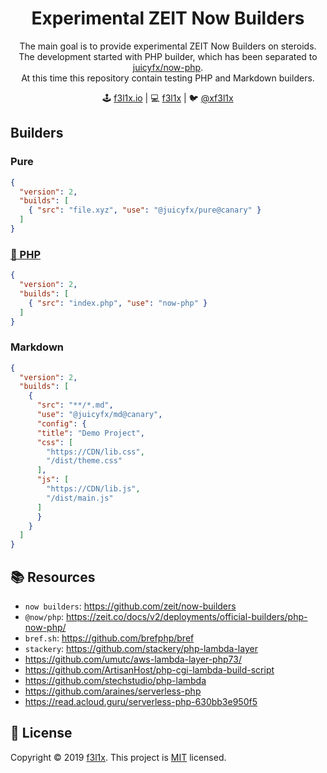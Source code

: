 <h1 align=center>Experimental ZEIT Now Builders</h1>

<p align=center>
The main goal is to provide experimental ZEIT Now Builders on steroids. <br/>
The development started with PHP builder, which has been separated to <a href="https://github.com/juicyfx/now-php">juicyfx/now-php</a>. <br>
At this time this repository contain testing PHP and Markdown builders.
</p>

<p align=center>
🕹 <a href="https://f3l1x.io">f3l1x.io</a> | 💻 <a href="https://github.com/f3l1x">f3l1x</a> | 🐦 <a href="https://twitter.com/xf3l1x">@xf3l1x</a>
</p>

## Builders

### Pure

```json
{
  "version": 2,
  "builds": [
    { "src": "file.xyz", "use": "@juicyfx/pure@canary" }
  ]
}
```

### [🐘 PHP](https://github.com/juicyfx/now-php)

```json
{
  "version": 2,
  "builds": [
    { "src": "index.php", "use": "now-php" }
  ]
}
```

### Markdown

```json
{
  "version": 2,
  "builds": [
    {
      "src": "**/*.md",
      "use": "@juicyfx/md@canary",
      "config": {
      "title": "Demo Project",
      "css": [
        "https://CDN/lib.css",
        "/dist/theme.css"
      ],
      "js": [
        "https://CDN/lib.js",
        "/dist/main.js"
      ]
      }
    }
  ]
}
```

## 📚 Resources

- `now builders`: https://github.com/zeit/now-builders
- `@now/php`: https://zeit.co/docs/v2/deployments/official-builders/php-now-php/
- `bref.sh`: https://github.com/brefphp/bref
- `stackery`: https://github.com/stackery/php-lambda-layer
- https://github.com/umutc/aws-lambda-layer-php73/
- https://github.com/ArtisanHost/php-cgi-lambda-build-script
- https://github.com/stechstudio/php-lambda
- https://github.com/araines/serverless-php
- https://read.acloud.guru/serverless-php-630bb3e950f5

## 📝 License

Copyright © 2019 [f3l1x](https://github.com/f3l1x).
This project is [MIT](LICENSE) licensed.
